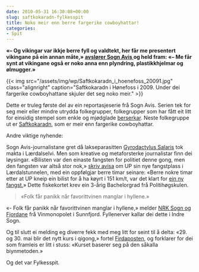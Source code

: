 ```yaml
---
date: 2010-05-31 16:30:08+00:00
slug: saftkokaradn-fylkesspit
title: Noko meir enn berre fargerike cowboyhattar!
categories:
- Spit
---
```


**«– Og vikingar var ikkje berre fyll og valdtekt, her får me presentert vikingane på ein annan måte,» [avslører Sogn Avis ](http://www.sognavis.no/lokale_nyhende/article5138069.ece)og held fram: «– Me får synt at vikingane også er noko anna enn plyndring, plastikkhjelmar og ølmugger.»**

{{< img src="/assets/img/wp/Saftkokaradn_i_hoenefoss_20091.jpg" class="alignright" caption="Saftkokaradn i Hønefoss i 2009. Under dei fargerike cowboyhattane skjuler det seg noko meir." >}}

<!--more-->

Dette er truleg første del av ein reportasjeserie frå Sogn Avis. Serien tek for seg meir eller mindre utrydda folkegrupper, folkegrupper som har fått eit litt for einsidig stempel som enkle og mjødglade [berserkar](http://no.wikipedia.org/wiki/Berserk). Neste folkegruppe ut er [Saftkokaradn](http://saftkokaradn.com/forum/), som er meir enn fargerike cowboyhattar.

Andre viktige nyhende:

Sogn Avis-journalistane gret då lakseparasitten [Gyrodactylus Salaris](http://www.ngo.grida.no/ngo/bellona/home/fakta/fakta2.htm) tok makta i Lærdalselvi. Men som kreative og metaforsterke journalistar finn dei løysingar. «Bilisten var den einaste fangsten for politiet denne gong, men den fangsten var altså stor nok,» [skriv avisa](http://www.sognavis.no/lokale_nyhende/article5135478.ece) om UP sin nye fangstplass i Lærdalstunnelen, med ein oppfølgjar berre timar seinare: «Berre nokre timar etter at UP kneip ein bilist for å ha køyrt i 151 km/t, var det klart for [ein ny fangst.](http://www.sognavis.no/lokale_nyhende/article5135948.ece)» Dette fiskekortet krev ein 3-årig Bachelorgrad frå Politihøgskulen.


<blockquote>«Folk får panikk når favorittvinen manglar i hyllene.»</blockquote>


«- Folk får panikk når favorittvinen manglar i hyllene,» melder [NRK Sogn og Fjordane](http://nrk.no/nyheter/distrikt/nrk_sogn_og_fjordane/1.7144577) frå Vinmonopolet i Sunnfjord. Fyllenerver kallar dei dette i Indre Sogn.

Og til slutt ei melding eg diverre fekk med meg litt for seint til å delta: «29. og 30. mai blir det nytt kurs i qigong,» fortel [Firdaposten](http://www.firdaposten.no/lokalnytt/article5123814.ece), og forklarer for dei som framleis er litt i stuss: «Kurset baserer seg på den såkalla biynmetoden.»

Og det var Fylkesspit.
